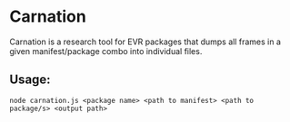 # Carnation

Carnation is a research tool for EVR packages that dumps all frames in a given manifest/package combo into individual files.

## Usage:
    node carnation.js <package name> <path to manifest> <path to package/s> <output path>
